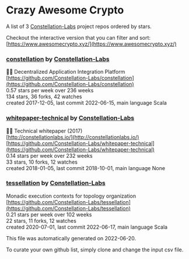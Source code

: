 # Crazy Awesome Crypto
A list of 3 [Constellation-Labs](https://github.com/Constellation-Labs) project repos ordered by stars.  

Checkout the interactive version that you can filter and sort: 
[https://www.awesomecrypto.xyz/](https://www.awesomecrypto.xyz/)  


### [constellation](https://github.com/Constellation-Labs/constellation) by [Constellation-Labs](https://github.com/Constellation-Labs)  
:milky_way::satellite: Decentralized Application Integration Platform  
[https://github.com/Constellation-Labs/constellation](https://github.com/Constellation-Labs/constellation)  
0.57 stars per week over 236 weeks  
134 stars, 36 forks, 42 watches  
created 2017-12-05, last commit 2022-06-15, main language Scala  


### [whitepaper-technical](https://github.com/Constellation-Labs/whitepaper-technical) by [Constellation-Labs](https://github.com/Constellation-Labs)  
:page_facing_up::satellite: Technical whitepaper (2017)  
[http://constellationlabs.io/](http://constellationlabs.io/)  
[https://github.com/Constellation-Labs/whitepaper-technical](https://github.com/Constellation-Labs/whitepaper-technical)  
0.14 stars per week over 232 weeks  
33 stars, 10 forks, 12 watches  
created 2018-01-05, last commit 2018-10-01, main language None  


### [tessellation](https://github.com/Constellation-Labs/tessellation) by [Constellation-Labs](https://github.com/Constellation-Labs)  
Monadic execution contexts for topology organization   
[https://github.com/Constellation-Labs/tessellation](https://github.com/Constellation-Labs/tessellation)  
0.21 stars per week over 102 weeks  
22 stars, 11 forks, 12 watches  
created 2020-07-01, last commit 2022-06-17, main language Scala  


This file was automatically generated on 2022-06-20.  

To curate your own github list, simply clone and change the input csv file.  